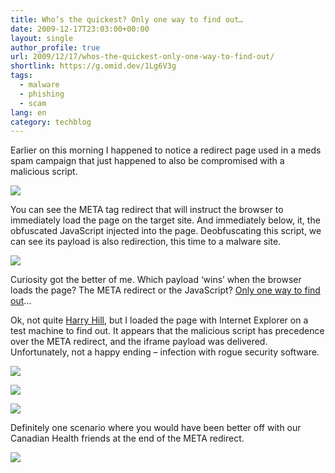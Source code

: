 ```yaml
---
title: Who’s the quickest? Only one way to find out…
date: 2009-12-17T23:03:00+00:00
layout: single
author_profile: true
url: 2009/12/17/whos-the-quickest-only-one-way-to-find-out/
shortlink: https://g.omid.dev/1Lg6V3g
tags:
  - malware
  - phishing
  - scam
lang: en
category: techblog
---
```

Earlier on this morning I happened to notice a redirect page used in a meds spam campaign that just happened to also be compromised with a malicious script.

[![](http://1.bp.blogspot.com/_vaUVXcmC3OI/SyqtahliKbI/AAAAAAAAAY0/2_4bpHrklV0/s640/infmeds0.jpg)](http://1.bp.blogspot.com/_vaUVXcmC3OI/SyqtahliKbI/AAAAAAAAAY0/2_4bpHrklV0/s1600-h/infmeds0.jpg)

You can see the META tag redirect that will instruct the browser to immediately load the page on the target site. And immediately below, it, the obfuscated JavaScript injected into the page. Deobfuscating this script, we can see its payload is also redirection, this time to a malware site.

[![](http://4.bp.blogspot.com/_vaUVXcmC3OI/SyqtP9PcsLI/AAAAAAAAAYM/FBpiLcee-8o/s640/infmed0d.jpg)](http://4.bp.blogspot.com/_vaUVXcmC3OI/SyqtP9PcsLI/AAAAAAAAAYM/FBpiLcee-8o/s1600-h/infmed0d.jpg)

Curiosity got the better of me. Which payload ‘wins’ when the browser loads the page? The META redirect or the JavaScript? [Only one way to find out](http://en.wikipedia.org/wiki/Harry_Hill's_TV_Burp#Fights)…

Ok, not quite [Harry Hill](http://www.itv.com/entertainment/comedy/harryhillstvburp/default.html), but I loaded the page with Internet Explorer on a test machine to find out. It appears that the malicious script has precedence over the META redirect, and the iframe payload was delivered. Unfortunately, not a happy ending &#8211; infection with rogue security software.

[![](http://2.bp.blogspot.com/_vaUVXcmC3OI/SyqtSnuHqiI/AAAAAAAAAYc/kN3jy-GQmIA/s640/infmed1.jpg)](http://2.bp.blogspot.com/_vaUVXcmC3OI/SyqtSnuHqiI/AAAAAAAAAYc/kN3jy-GQmIA/s1600-h/infmed1.jpg)

[![](http://4.bp.blogspot.com/_vaUVXcmC3OI/SyqtTZqKYBI/AAAAAAAAAYk/l_Wm_WYAesU/s640/infmed2.jpg)](http://4.bp.blogspot.com/_vaUVXcmC3OI/SyqtTZqKYBI/AAAAAAAAAYk/l_Wm_WYAesU/s1600-h/infmed2.jpg)

[![](http://3.bp.blogspot.com/_vaUVXcmC3OI/SyqtWIIuFWI/AAAAAAAAAYs/EF6N9JLt2dg/s640/infmed4_sm.jpg)](http://3.bp.blogspot.com/_vaUVXcmC3OI/SyqtWIIuFWI/AAAAAAAAAYs/EF6N9JLt2dg/s1600-h/infmed4_sm.jpg)

Definitely one scenario where you would have been better off with our Canadian Health friends at the end of the META redirect.

[![](http://3.bp.blogspot.com/_vaUVXcmC3OI/SyqtSOfSLKI/AAAAAAAAAYU/0efyLk73RGc/s640/canhealth.jpg)](http://3.bp.blogspot.com/_vaUVXcmC3OI/SyqtSOfSLKI/AAAAAAAAAYU/0efyLk73RGc/s1600-h/canhealth.jpg)